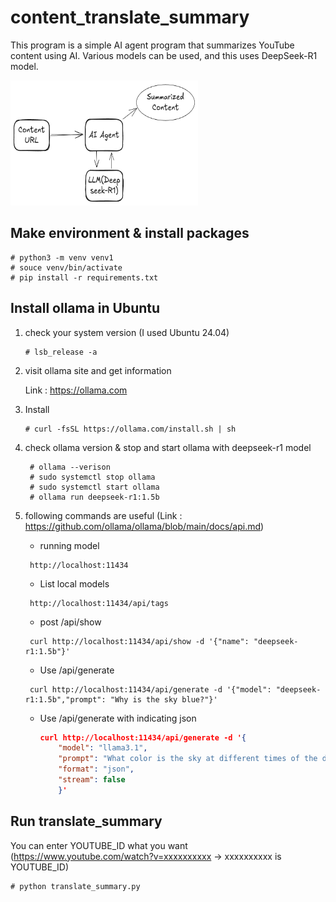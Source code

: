 # content_translate_summary
This program is a simple AI agent program that summarizes YouTube content using AI. 
Various models can be used, and this uses DeepSeek-R1 model.

<img src="image/translate_summary.png" alt="work flow" width="300" height="200">

## Make environment & install packages

<pre><code># python3 -m venv venv1
# souce venv/bin/activate
# pip install -r requirements.txt
</code></pre>

## Install ollama in Ubuntu

1. check your system version (I used Ubuntu 24.04)
    <pre><code># lsb_release -a</code></pre>

2. visit ollama site and get information

    Link : https://ollama.com

3. Install 
    <pre><code># curl -fsSL https://ollama.com/install.sh | sh</code></pre>

4. check ollama version & stop and start ollama with deepseek-r1 model
    <pre><code> # ollama --verison
    # sudo systemctl stop ollama
    # sudo systemctl start ollama
    # ollama run deepseek-r1:1.5b</code></pre>

5. following commands are useful (Link : https://github.com/ollama/ollama/blob/main/docs/api.md)
    
    -  running model
    <pre><code> http://localhost:11434 </code></pre>
    -  List local models
    <pre><code> http://localhost:11434/api/tags </code></pre>
    -  post /api/show
    <pre><code> curl http://localhost:11434/api/show -d '{"name": "deepseek-r1:1.5b"}' </code></pre>
    -  Use /api/generate
    <pre><code> curl http://localhost:11434/api/generate -d '{"model": "deepseek-r1:1.5b","prompt": "Why is the sky blue?"}' </code></pre>
    -  Use /api/generate with indicating json
        ```json
        curl http://localhost:11434/api/generate -d '{
            "model": "llama3.1",
            "prompt": "What color is the sky at different times of the day? Respond using JSON",
            "format": "json",
            "stream": false
            }'


## Run translate_summary
You can enter YOUTUBE_ID what you want (https://www.youtube.com/watch?v=xxxxxxxxxx -> xxxxxxxxxx is YOUTUBE_ID)
<pre><code># python translate_summary.py </pre></code>
